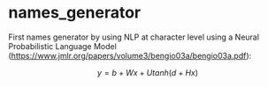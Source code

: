 # names_generator
First names generator by using NLP at character level using a Neural Probabilistic Language Model (https://www.jmlr.org/papers/volume3/bengio03a/bengio03a.pdf):

$$y = b + Wx + Utanh(d + Hx)$$

